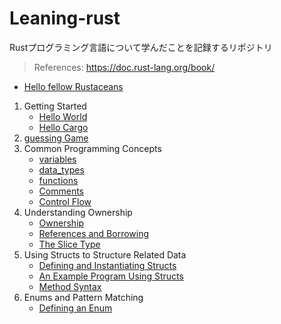# Leaning-rust

Rustプログラミング言語について学んだことを記録するリポジトリ

> References: https://doc.rust-lang.org/book/

- [Hello fellow Rustaceans](https://github.com/ittokun/leaning-rust/tree/main/projects/hello_fellow_rustaceans)

1. Getting Started
   - [Hello World](https://github.com/ittokun/leaning-rust/tree/main/projects/hello_world)
   - [Hello Cargo](https://github.com/ittokun/leaning-rust/tree/main/projects/hello_cargo)
2. [guessing Game](https://github.com/ittokun/leaning-rust/tree/main/projects/guessing_game)
3. Common Programming Concepts
   - [variables](https://github.com/ittokun/leaning-rust/tree/main/projects/variables)
   - [data_types](https://github.com/ittokun/leaning-rust/tree/main/projects/data_types)
   - [functions](https://github.com/ittokun/leaning-rust/tree/main/projects/functions)
   - [Comments](https://github.com/ittokun/leaning-rust/tree/main/projects/comments)
   - [Control Flow](https://github.com/ittokun/leaning-rust/tree/main/projects/control_flow)
4. Understanding Ownership
   - [Ownership](https://github.com/ittokun/leaning-rust/tree/main/projects/ownership)
   - [References and Borrowing](https://github.com/ittokun/leaning-rust/tree/main/projects/references_and_borrowing)
   - [The Slice Type](https://github.com/ittokun/leaning-rust/tree/main/projects/slice_type)
5. Using Structs to Structure Related Data
   - [Defining and Instantiating Structs](https://github.com/ittokun/leaning-rust/tree/main/projects/struct_introduction)
   - [An Example Program Using Structs](https://github.com/ittokun/leaning-rust/tree/main/projects/struct_rectangle)
   - [Method Syntax](https://github.com/ittokun/leaning-rust/tree/main/projects/struct_rectangle_2)
6. Enums and Pattern Matching
   - [Defining an Enum](https://github.com/ittokun/leaning-rust/tree/main/projects/enum)
